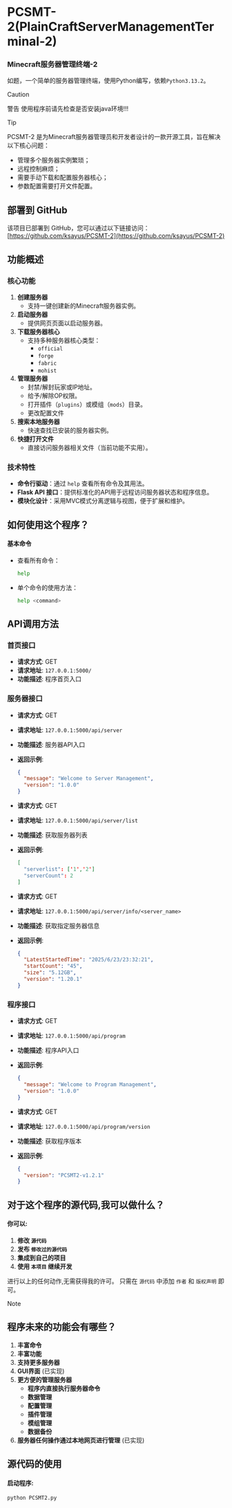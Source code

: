 # PCSMT-2(PlainCraftServerManagementTerminal-2)
### Minecraft服务器管理终端-2

如题，一个简单的服务器管理终端，使用Python编写，依赖`Python3.13.2`。
> [!CAUTION]
> 警告 使用程序前请先检查是否安装java环境!!!

> [!TIP]
> PCSMT-2 是为Minecraft服务器管理员和开发者设计的一款开源工具，旨在解决以下核心问题：
> - 管理多个服务器实例繁琐；
> - 远程控制麻烦；
> - 需要手动下载和配置服务器核心；
> - 参数配置需要打开文件配置。

## 部署到 GitHub
该项目已部署到 GitHub，您可以通过以下链接访问：
[https://github.com/ksayus/PCSMT-2](https://github.com/ksayus/PCSMT-2)

## 功能概述
### 核心功能
1. **创建服务器**
   - 支持一键创建新的Minecraft服务器实例。
2. **启动服务器**
   - 提供网页页面以启动服务器。
3. **下载服务器核心**
   - 支持多种服务器核心类型：
     * `official`
     * `forge`
     * `fabric`
     * `mohist`
4. **管理服务器**
   - 封禁/解封玩家或IP地址。
   - 给予/解除OP权限。
   - 打开插件（`plugins`）或模组（`mods`）目录。
   - 更改配置文件
5. **搜索本地服务器**
   - 快速查找已安装的服务器实例。
6. **快捷打开文件**
   - 直接访问服务器相关文件（当前功能不实用）。

### 技术特性
- **命令行驱动**：通过 `help` 查看所有命令及其用法。
- **Flask API 接口**：提供标准化的API用于远程访问服务器状态和程序信息。
- **模块化设计**：采用MVC模式分离逻辑与视图，便于扩展和维护。

## 如何使用这个程序？
#### 基本命令
- 查看所有命令：
  ```bash
  help
  ```
- 单个命令的使用方法：
  ```bash
  help <command>
  ```

## API调用方法

### 首页接口
- **请求方式**: GET
- **请求地址**: `127.0.0.1:5000/`
- **功能描述**: 程序首页入口

### 服务器接口
- **请求方式**: GET
- **请求地址**: `127.0.0.1:5000/api/server`
- **功能描述**: 服务器API入口
- **返回示例**:
  ```json
  {
    "message": "Welcome to Server Management",
    "version": "1.0.0"
  }
  ```

- **请求方式**: GET
- **请求地址**: `127.0.0.1:5000/api/server/list`
- **功能描述**: 获取服务器列表
- **返回示例**:
  ```json
  [
    "serverlist": ['1','2']
    "serverCount": 2
  ]
  ```

- **请求方式**: GET
- **请求地址**: `127.0.0.1:5000/api/server/info/<server_name>`
- **功能描述**: 获取指定服务器信息
- **返回示例**:
  ```json
  {
    "LatestStartedTime": "2025/6/23/23:32:21",
    "startCount": "45",
    "size": "5.12GB",
    "version": "1.20.1"
  }
  ```

### 程序接口
- **请求方式**: GET
- **请求地址**: `127.0.0.1:5000/api/program`
- **功能描述**: 程序API入口
- **返回示例**:
  ```json
  {
    "message": "Welcome to Program Management",
    "version": "1.0.0"
  }
  ```

- **请求方式**: GET
- **请求地址**: `127.0.0.1:5000/api/program/version`
- **功能描述**: 获取程序版本
- **返回示例**:
  ```json
  {
    "version": "PCSMT2-v1.2.1"
  }
  ```

## 对于这个程序的源代码,我可以做什么？
#### 你可以:
1. __修改 `源代码`__
2. __发布 `修改过的源代码`__
3. __集成到自己的项目__
4. __使用 `本项目` 继续开发__

进行以上的任何动作,无需获得我的许可。
只需在 `源代码` 中添加 `作者` 和 `版权声明` 即可。

> [!NOTE]
> ## 程序未来的功能会有哪些？
> 1. __丰富命令__
> 2. __丰富功能__
> 4. __支持更多服务器__
> 5. __GUI界面__ (已实现)
> 6. __更方便的管理服务器__
>     * __程序内直接执行服务器命令__
>     * __数据管理__
>     * __配置管理__
>     * __插件管理__
>     * __模组管理__
>     * __数据备份__
> 7. __服务器任何操作通过本地网页进行管理__ (已实现)

## 源代码的使用
#### 启动程序:
```bash
python PCSMT2.py
```
